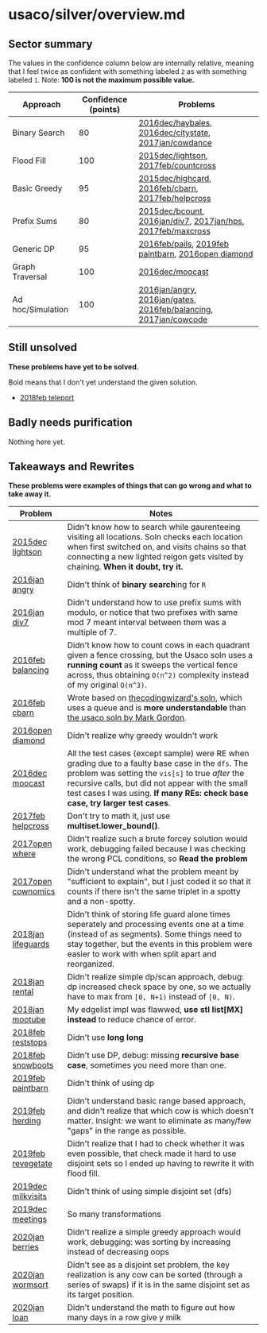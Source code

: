 # usaco/silver/overview.md

## Sector summary

The values in the confidence column below are internally relative, meaning that I feel twice as confident with something labeled `2` as with something labeled `1`. Note: **100 is not the maximum possible value.**

| Approach | Confidence (points) | Problems |
|----------|------------|----------|
Binary Search | 80 | [2016dec/haybales](x2016dec/xhaybales/xmain_haybales.cpp), [2016dec/citystate](x2016dec/xcitystate/xmain_citystate.cpp), [2017jan/cowdance](x2017jan/xcowdance/xmain_cowdance.cpp)
Flood Fill | 100 | [2015dec/lightson](x2015dec/xlightson/xmain_lightson.cpp), [2017feb/countcross](x2017feb/xcountcross/xmain_countcross.cpp)
Basic Greedy | 95 | [2015dec/highcard](x2015dec/xhighcard/xmain_highcard.cpp), [2016feb/cbarn](x2016feb/xcbarn/xnew_cbarn.cpp), [2017feb/helpcross](x2017feb/xhelpcross/xnew_helpcross.cpp)
Prefix Sums | 80 | [2015dec/bcount](x2015dec/xbcount/xmain_bcount.cpp), [2016jan/div7](x2016jan/xdiv7/xnew_div7.cpp), [2017jan/hps](x2017jan/xhps/xmain_hps.cpp), [2017feb/maxcross](x2017feb/xmaxcross/xmain_maxcross.cpp)
Generic DP | 95 | [2016feb/pails](x2016feb/xpails/xmain_pails.cpp), [2019feb paintbarn](./x2019feb/xpaintbarn/xmain_paintbarn.cpp), [2016open diamond](./x2016open/xdiamond/xmain_diamond.cpp)
Graph Traversal | 100 | [2016dec/moocast](x2016dec/xmoocast/xpurify_moocast.cpp)
Ad hoc/Simulation | 100 | [2016jan/angry](x2016jan/xangry/xnew_angry.cpp), [2016jan/gates](x2016jan/xgates/xmain_gates.cpp), [2016feb/balancing](x2016feb/xbalancing/xnew_balancing.cpp), [2017jan/cowcode](x2017jan/xcowcode/xmain_cowcode.cpp)

## Still unsolved

**These problems have yet to be solved.**

Bold means that I don't yet understand the given solution.

- [2018feb teleport](./2018feb/teleport/main_teleport.cpp)

## Badly needs purification

Nothing here yet.

## Takeaways and Rewrites

**These problems were examples of things that can go wrong and what to take away it.**

| Problem | Notes |
|----|----|
[2015dec lightson](./x2015dec/xlightson/xmain_lightson.cpp) | Didn't know how to search while gaurenteeing visiting all locations. Soln checks each location when first switched on, and visits chains so that connecting a new lighted reigon gets visited by chaining. **When it doubt, try it.**
[2016jan angry](./x2016jan/xangry/xnew_angry.cpp) | Didn't think of **binary search**ing for `R`
[2016jan div7](./x2016jan/xdiv7/xmain_div7.cpp) | Didn't understand how to use prefix sums with modulo, or notice that two prefixes with same mod 7 meant interval between them was a multiple of 7.
[2016feb balancing](./x2016feb/xbalancing/xnew_balancing.cpp) | Didn't know how to count cows in each quadrant given a fence crossing, but the Usaco soln uses a **running count** as it sweeps the vertical fence across, thus obtaining `O(n^2)` complexity instead of my original `O(n^3)`.
[2016feb cbarn](./x2016feb/xcbarn/xnew_cbarn.cpp) | Wrote based on [thecodingwizard's soln](https://github.com/thecodingwizard/competitive-programming/blob/master/USACO/2016feb/gold/cbarn.cpp), which uses a queue and is **more understandable** than [the usaco soln by Mark Gordon](http://usaco.org/current/data/sol_cbarn_gold_feb16.html).
[2016open diamond](./x2016open/xdiamond/xmain_diamond.cpp) | Didn't realize why greedy wouldn't work
[2016dec moocast](./x2016dec/xmoocast/xmain_moocast.cpp) | All the test cases (except sample) were RE when grading due to a faulty base case in the `dfs`. The problem was setting the `vis[s]` to true _after_ the recursive calls, but did not appear with the small test cases I was using. **If many REs: check base case, try larger test cases**.
[2017feb helpcross](./x2017feb/xhelpcross/xmain_helpcross.cpp) | Don't try to math it, just use **multiset.lower_bound()**.
[2017open where](./x2017open/xwhere/xmain_where.cpp) | Didn't realize such a brute forcey solution would work, debugging failed because I was checking the wrong PCL conditions, so **Read the problem**
[2017open cownomics](./x2017open/xcownomics/xmain_cownomics.cpp) | Didn't understand what the problem meant by "sufficient to explain", but I just coded it so that it counts if there isn't the same triplet in a spotty and a non-spotty.
[2018jan lifeguards](./x2018jan/xlifegaurds/xmain_lifegaurds.cpp) | Didn't think of storing life guard alone times seperately and processing events one at a time (instead of as segments). Some things need to stay together, but the events in this problem were easier to work with when split apart and reorganized.
[2018jan rental](./x2018jan/xrental/xmain_rental.cpp) | Didn't realize simple dp/scan approach, debug: dp increased check space by one, so we actually have to max from `[0, N+1)` instead of `[0, N)`.
[2018jan mootube](./x2018jan/xmootube/xmain_mootube.cpp) | My edgelist impl was flawwed, **use stl list<int>[MX] instead** to reduce chance of error.
[2018feb reststops](./x2018feb/xreststops/xmain_reststops.cpp) | Didn't use **long long**
[2018feb snowboots](./x2018feb/xsnowboots/xnew_snowboots.cpp) | Didn't use DP, debug: missing **recursive base case**, sometimes you need more than one.
[2019feb paintbarn](./x2019feb/xpaintbarn/xmain_paintbarn.cpp) | Didn't think of using dp
[2019feb herding](./x2019feb/xherding/xmain_herding.cpp) | Didn't understand basic range based approach, and didn't realize that which cow is which doesn't matter. Insight: we want to eliminate as many/few "gaps" in the range as possible.
[2019feb revegetate](./x2019feb/xrevegetate/xmain_revegetate.cpp) | Didn't realize that I had to check whether it was even possible, that check made it hard to use disjoint sets so I ended up having to rewrite it with flood fill.
[2019dec milkvisits](./x2019dec/xmilkvisits/xnew_milkvisits.cpp) | Didn't think of using simple disjoint set (dfs)
[2019dec meetings](./x2019dec/xmeetings/xmain_meetings.cpp) | So many transformations
[2020jan berries](./x2020jan/xberries/xmain_berries.cpp) | Didn't realize a simple greedy approach would work, debugging: was sorting by increasing instead of decreasing oops
[2020jan wormsort](./x2020jan/xwormsort/xmain_wormsort.cpp) | Didn't see as a disjoint set problem, the key realization is any cow can be sorted (through a series of swaps) if it is in the same disjoint set as its target position.
[2020jan loan](./x2020jan/xloan/xmain_loan.cpp) | Didn't understand the math to figure out how many days in a row give y milk
